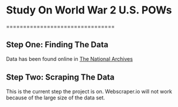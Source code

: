 # Study On World War 2 U.S. POWs
================================

## Step One: Finding The Data
Data has been found online in [The National Archives](https://aad.archives.gov/aad/fielded-search.jsp?dt=466&cat=GP24&tf=F&bc=,sl)


## Step Two: Scraping The Data
This is the current step the project is on. Webscraper.io will not work because of the large size of the data set.
  
